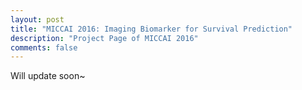 ```yaml
---
layout: post
title: "MICCAI 2016: Imaging Biomarker for Survival Prediction"
description: "Project Page of MICCAI 2016"
comments: false
---
```


Will update soon~

